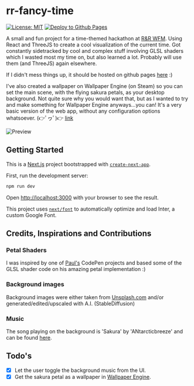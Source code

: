 # rr-fancy-time

[![License: MIT](https://img.shields.io/badge/License-MIT-yellow.svg)](https://opensource.org/licenses/MIT)
[![Deploy to Github Pages](https://github.com/tristanhollman/rr-fancy-time/actions/workflows/nextjs.yml/badge.svg)](https://github.com/tristanhollman/rr-fancy-time/actions/workflows/nextjs.yml)

A small and fun project for a time-themed hackathon at [R&R WFM](https://github.com/rr-wfm). Using React and ThreeJS to create a cool visualization of the current time.
Got constantly sidetracked by cool and complex stuff involving GLSL shaders which I wasted most my time on, but also learned a lot. Probably will use them (and ThreeJS) again elsewhere.

If I didn't mess things up, it should be hosted on github pages [here](https://tristanhollman.github.io/rr-fancy-time) :)

I've also created a wallpaper on Wallpaper Engine (on Steam) so you can set the main scene, with the flying sakura petals, as your desktop background.
Not quite sure why you would want that, but as I wanted to try and make something for Wallpaper Engine anyways...you can!
It's a very basic version of the web app, without any configuration options whatsoever. (👉ﾟヮﾟ)👉 [link](https://steamcommunity.com/sharedfiles/filedetails/?id=3046705007)

![Preview](https://github.com/tristanhollman/rr-fancy-time/assets/8666039/04760251-3535-4dab-9d0a-62716b3b431e)

## Getting Started

This is a [Next.js](https://nextjs.org/) project bootstrapped with [`create-next-app`](https://github.com/vercel/next.js/tree/canary/packages/create-next-app).

First, run the development server:

```bash
npm run dev
```

Open [http://localhost:3000](http://localhost:3000) with your browser to see the result.

This project uses [`next/font`](https://nextjs.org/docs/basic-features/font-optimization) to automatically optimize and load Inter, a custom Google Font.

## Credits, Inspirations and Contributions

### Petal Shaders

I was inspired by one of [Paul's](https://codepen.io/prisoner849) CodePen projects and based some of the GLSL shader code on his amazing petal implementation :)

### Background images

Background images were either taken from [Unsplash.com](https://unsplash.com/) and/or generated/edited/upscaled with A.I. (StableDiffusion)

### Music

The song playing on the background is 'Sakura' by 'ANtarcticbreeze' and can be found [here](https://soundcloud.com/musicformedia-1/sakura-inspirational-hip-hop-lo-fi-no-copyright-claims-music).

## Todo's

- [x] Let the user toggle the background music from the UI.
- [x] Get the sakura petal as a wallpaper in [Wallpaper Engine](https://www.wallpaperengine.io/).
